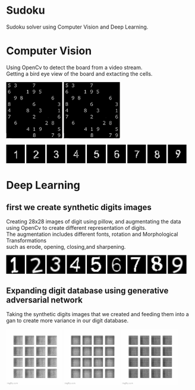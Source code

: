 # Sudoku  
Sudoku solver using Computer Vision and Deep Learning. 
# Computer Vision
Using OpenCv to detect the board from a video stream.  
Getting a bird eye view of the board and extacting the cells.

<p float="left">
<img src="./images/processed.png" width=30% height=30%>
<img src="./images/processed.png" width=30% height=30%>
</p>

<p float="left">
<img src="./dataset/val/1/000.png" width=10% height=10%>
<img src="./dataset/val/2/010.png" width=10% height=10%>
<img src="./dataset/val/3/020.png" width=10% height=10%>
<img src="./dataset/val/4/030.png" width=10% height=10%>
<img src="./dataset/val/5/040.png" width=10% height=10%>
<img src="./dataset/val/6/050.png" width=10% height=10%>
<img src="./dataset/val/7/060.png" width=10% height=10%>
<img src="./dataset/val/8/070.png" width=10% height=10%>
<img src="./dataset/val/9/081.png" width=10% height=10%>
</p>

# Deep Learning  
## first we create synthetic digits images  
Creating 28x28 images of digit using pillow, and augmentating the data using OpenCv to create different representation of digits.  
The augmentation includes different fonts, rotation and Morphological Transformations  
such as erode, opening, closing,and sharpening.

<p float="left">
<img src="./base_digits/synthetic_digits/1/Comic Sans MS.ttf(4)(10)6.4.png" width=10% height=10%>
<img src="./base_digits/synthetic_digits/2/Verdana.ttf(10)(10)1.2.png" width=10% height=10%>
<img src="./base_digits/synthetic_digits/3/Arial.ttf(-10)(10)1.3.png" width=10% height=10%>
<img src="./base_digits/synthetic_digits/4/Arial.ttf(-6)(10)6.2.png" width=10% height=10%>
<img src="./base_digits/synthetic_digits/5/Arial.ttf(4)(10)6.4.png" width=10% height=10%>
<img src="./base_digits/synthetic_digits/6/Arial.ttf(0)(0)1.1.png" width=10% height=10%>
<img src="./base_digits/synthetic_digits/7/Arial.ttf(4)(10)6.2.png" width=10% height=10%>
<img src="./base_digits/synthetic_digits/8/Georgia.ttf(10)(10)6.6.png" width=10% height=10%>
<img src="./base_digits/synthetic_digits/9/Comic Sans MS.ttf(-2).png" width=10% height=10%>
</p>

## Expanding digit database using generative adversarial network  
Taking the synthetic digits images that we created and feeding them into a gan to create more variance in our digit database.  

<p float="left">
<img src="./images/one.gif" width=30% height=30%>
<img src="./images/three.gif" width=30% height=30%>
<img src="./images/eight.gif" width=30% height=30%>
</p>

